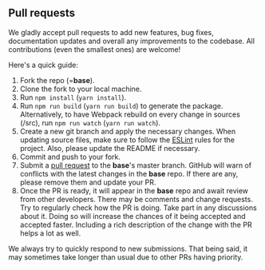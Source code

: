 ## Pull requests

We gladly accept pull requests to add new features, bug fixes, documentation updates and overall any improvements to the codebase. All contributions (even the smallest ones) are welcome!

Here's a quick guide:

1. Fork the repo (=**base**).
1. Clone the fork to your local machine.
1. Run `npm install` (`yarn install`).
1. Run `npm run build` (`yarn run build`) to generate the package. Alternatively, to have Webpack rebuild on every change in sources (/src), run `npm run watch` (`yarn run watch`).
1. Create a new git branch and apply the necessary changes. When updating source files, make sure to follow the [ESLint][1] rules for the project. Also, please update the README if necessary.
1. Commit and push to your fork.
1. Submit a [pull request](https://help.github.com/en/articles/creating-a-pull-request-from-a-fork) to the **base**'s master branch. GitHub will warn of conflicts with the latest changes in the **base** repo. If there are any, please remove them and update your PR.
1. Once the PR is ready, it will appear in the **base** repo and await review from other developers. There may be comments and change requests. Try to regularly check how the PR is doing. Take part in any discussions about it. Doing so will increase the chances of it being accepted and accepted faster. Including a rich description of the change with the PR helps a lot as well.

We always try to quickly respond to new submissions. That being said, it may sometimes take longer than usual due to other PRs having priority.

[1]: https://eslint.org/
